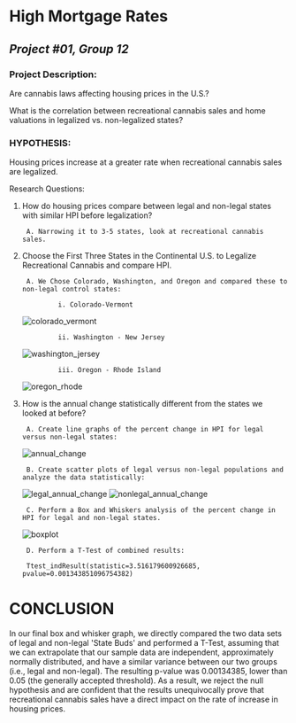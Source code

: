 # **High Mortgage Rates**
## *Project #01, Group 12* 


### **Project Description:**
Are cannabis laws affecting housing prices in the U.S.?

What is the correlation between recreational cannabis sales and home valuations in legalized vs. non-legalized states?


### **HYPOTHESIS:**
Housing prices increase at a greater rate when recreational cannabis sales are legalized. 


Research Questions:

1. How do housing prices compare between legal and non-legal states with similar HPI before legalization?
    
		A. Narrowing it to 3-5 states, look at recreational cannabis sales.
		
2. Choose the First Three States in the Continental U.S. to Legalize Recreational Cannabis and compare HPI.    
				
		A. We Chose Colorado, Washington, and Oregon and compared these to non-legal control states:
            
				i. Colorado-Vermont
	![colorado_vermont](https://user-images.githubusercontent.com/112498067/198892000-9e729b6e-732f-4bf1-9645-4e1f9fc543ef.png)

							
				ii. Washington - New Jersey
	![washington_jersey](https://user-images.githubusercontent.com/112498067/198892013-8be11c28-bb5f-459a-9cdc-1a1ea136cd18.png)

            
				iii. Oregon - Rhode Island
	![oregon_rhode](https://user-images.githubusercontent.com/112498067/198892028-38a5d08f-2fc4-4785-88ce-792e37d87309.png)

				
				
3. How is the annual change statistically different from the states we looked at before?
		
		A. Create line graphs of the percent change in HPI for legal versus non-legal states:
	![annual_change](https://user-images.githubusercontent.com/112498067/198892156-edcaf236-7465-4b42-98a3-c14bebec4fe7.png)

		B. Create scatter plots of legal versus non-legal populations and analyze the data statistically:
		
	![legal_annual_change](https://user-images.githubusercontent.com/112498067/198892084-bf535827-48c4-4cc0-8388-f8b05e2d3afd.png)
	![nonlegal_annual_change](https://user-images.githubusercontent.com/112498067/198892095-5ead76e6-f567-437d-9a5b-85da59a7c4c7.png)

		
		C. Perform a Box and Whiskers analysis of the percent change in HPI for legal and non-legal states.
	![boxplot](https://user-images.githubusercontent.com/112498067/198892243-b3e69dd3-4c94-43bd-9761-9a82d3594520.png)

				
				
		D. Perform a T-Test of combined results:
				
		Ttest_indResult(statistic=3.516179600926685, pvalue=0.001343851096754382)			
		
# **CONCLUSION**

In our final box and whisker graph, we directly compared the two data sets of legal and non-legal 'State Buds' and performed a T-Test, assuming that we can extrapolate that our sample data are independent, approximately normally distributed, and have a similar variance between our two groups (i.e., legal and non-legal). The resulting p-value was 0.00134385, lower than 0.05 (the generally accepted threshold). As a result, we reject the null hypothesis and are confident that the results unequivocally prove that recreational cannabis sales have a direct impact on the rate of increase in housing prices.
